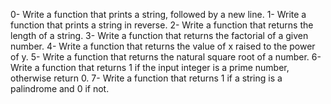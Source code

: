 0-	Write a function that prints a string, followed by a new line.
1-	Write a function that prints a string in reverse.
2-	Write a function that returns the length of a string.
3-	Write a function that returns the factorial of a given number.
4-	Write a function that returns the value of x raised to the power of y.
5-	Write a function that returns the natural square root of a number.
6-	Write a function that returns 1 if the input integer is a prime number, otherwise return 0.
7-	Write a function that returns 1 if a string is a palindrome and 0 if not.
